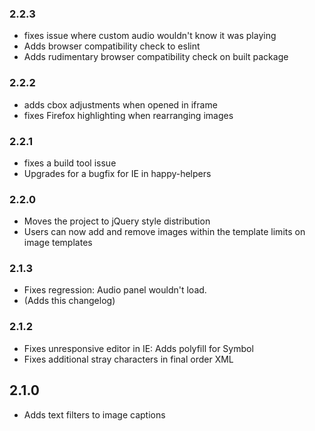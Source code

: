 ### 2.2.3
* fixes issue where custom audio wouldn't know it was playing
* Adds browser compatibility check to eslint
* Adds rudimentary browser compatibility check on built package

### 2.2.2
* adds cbox adjustments when opened in iframe
* fixes Firefox highlighting when rearranging images

### 2.2.1
* fixes a build tool issue
* Upgrades for a bugfix for IE in happy-helpers

### 2.2.0
* Moves the project to jQuery style distribution
* Users can now add and remove images within the template limits on image templates

### 2.1.3
* Fixes regression: Audio panel wouldn't load.
* (Adds this changelog)

### 2.1.2
* Fixes unresponsive editor in IE: Adds polyfill for Symbol
* Fixes additional stray characters in final order XML

## 2.1.0
* Adds text filters to image captions